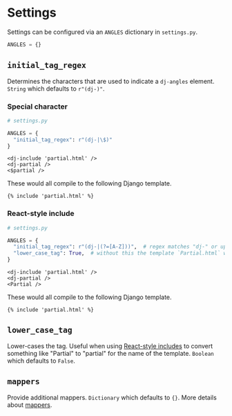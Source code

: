 # Settings

Settings can be configured via an `ANGLES` dictionary in `settings.py`.

```python
ANGLES = {}
```

## `initial_tag_regex`

Determines the characters that are used to indicate a `dj-angles` element. `String` which defaults to `r"(dj-)"`.

### Special character

```python
# settings.py

ANGLES = {
  "initial_tag_regex": r"(dj-|\$)"
}
```

```text
<dj-include 'partial.html' />
<dj-partial />
<$partial />
```

These would all compile to the following Django template.

```text
{% include 'partial.html' %}
```

### React-style include

```python
# settings.py

ANGLES = {
  "initial_tag_regex": r"(dj-|(?=[A-Z]))",  # regex matches "dj-" or upper-case letter lookahead
  "lower_case_tag": True,  # without this the template `Partial.html` will be loaded
}
```

```text
<dj-include 'partial.html' />
<dj-partial />
<Partial />
```

These would all compile to the following Django template.

```text
{% include 'partial.html' %}
```

## `lower_case_tag`

Lower-cases the tag. Useful when using [React-style includes](#react-style-include) to convert something like "Partial" to "partial" for the name of the template. `Boolean` which defaults to `False`.

## `mappers`

Provide additional mappers. `Dictionary` which defaults to `{}`. More details about [mappers](mappers.md).